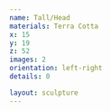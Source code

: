 ```yaml
---
name: Tall/Head
materials: Terra Cotta
x: 15
y: 19
z: 52
images: 2
orientation: left-right
details: 0

layout: sculpture
---
```

